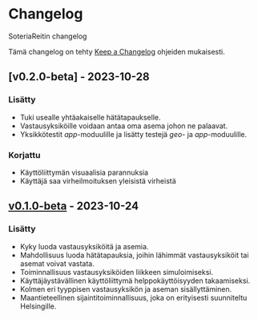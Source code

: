 # Changelog

SoteriaReitin changelog

Tämä changelog on tehty [Keep a Changelog](https://keepachangelog.com/en/1.0.0/) ohjeiden mukaisesti.

## [v0.2.0-beta] - 2023-10-28

### Lisätty

-   Tuki usealle yhtäakaiselle hätätapaukselle.
-   Vastausyksiköille voidaan antaa oma asema johon ne palaavat.
-   Yksikkötestit _app_-moduulille ja lisätty testejä _geo_- ja _app_-moduulille.

### Korjattu

-   Käyttöliittymän visuaalisia parannuksia
-   Käyttäjä saa virheilmoituksen yleisistä virheistä

## [v0.1.0-beta](https://github.com/3nd3r1/soteriareitti/releases/tag/v0.1.0-beta) - 2023-10-24

### Lisätty

-   Kyky luoda vastausyksiköitä ja asemia.
-   Mahdollisuus luoda hätätapauksia, joihin lähimmät vastausyksiköit tai asemat voivat vastata.
-   Toiminnallisuus vastausyksiköiden liikkeen simuloimiseksi.
-   Käyttäjäystävällinen käyttöliittymä helppokäyttöisyyden takaamiseksi.
-   Kolmen eri tyyppisen vastausyksikön ja aseman sisällyttäminen.
-   Maantieteellinen sijaintitoiminnallisuus, joka on erityisesti suunniteltu Helsingille.
